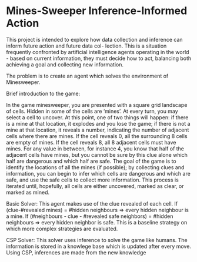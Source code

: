 # Mines-Sweeper Inference-Informed Action 

This project is intended to explore how data collection and inference can inform future action and future data col-
lection. This is a situation frequently confronted by artificial intelligence agents operating in the world - based on
current information, they must decide how to act, balancing both achieving a goal and collecting new information.

The problem is to create an agent which solves the environment of Minesweeper.

Brief introduction to the game:

In the game minesweeper, you are presented with a square grid landscape of cells. Hidden in some of the cells are ‘mines’. At every turn, you may select a cell to uncover. At this point, one of two things will happen: if there is a mine at that location, it explodes and you lose the game; if there is not a mine at that location, it reveals a number, indicating the number of adjacent cells where there are mines. If the cell reveals 0, all the surrounding 8 cells are empty of mines. If the cell reveals 8, all 8 adjacent cells must have mines. For any value in between, for instance 4, you know that half of the adjacent cells have mines, but you cannot be sure by this clue alone which half are dangerous and which half are safe. The goal of the game is to identify the locations of all the mines (if possible); by collecting clues and information, you can begin to infer which cells are dangerous and which are safe, and use the safe cells to collect more information. This process is iterated until, hopefully, all cells are either uncovered, marked as clear, or marked as mined.

Basic Solver: This agent makes use of the clue revealed of each cell. If (clue-#revealed mines) = #hidden neighbours => every hidden neighbour is a mine. If (#neighbours - clue - #revealed safe neighbors) = #hidden neighbours => every hidden neighbor is safe. This is a baseline strategy on which more complex strategies are evaluated.

CSP Solver: This solver uses inference to solve the game like humans. The information is stored in a knowlege base which is updated after every move. Using CSP, inferences are made from the new knowledge
